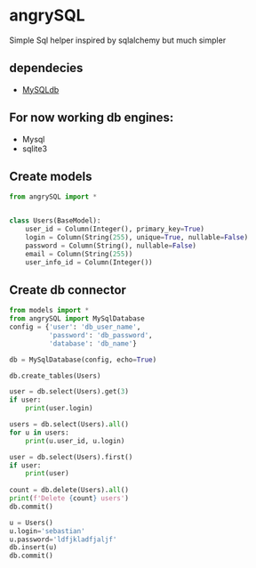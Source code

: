 # angrySQL
 Simple Sql helper inspired by sqlalchemy but much simpler

## dependecies
* [MySQLdb](https://github.com/PyMySQL/mysqlclient-python) 
 
## For now working db engines:
* Mysql
* sqlite3

##  Create models
```python
from angrySQL import *


class Users(BaseModel):
    user_id = Column(Integer(), primary_key=True)
    login = Column(String(255), unique=True, nullable=False)
    password = Column(String(), nullable=False)
    email = Column(String(255))
    user_info_id = Column(Integer())

```
## Create db connector
```python
from models import *
from angrySQL import MySqlDatabase
config = {'user': 'db_user_name',
          'password': 'db_password',
          'database': 'db_name'}

db = MySqlDatabase(config, echo=True)

db.create_tables(Users)

user = db.select(Users).get(3)
if user:
    print(user.login)

users = db.select(Users).all()
for u in users:
    print(u.user_id, u.login)

user = db.select(Users).first()
if user:
    print(user)
    
count = db.delete(Users).all()
print(f'Delete {count} users')
db.commit()

u = Users()
u.login='sebastian'
u.password='ldfjkladfjaljf'
db.insert(u)
db.commit()

```
